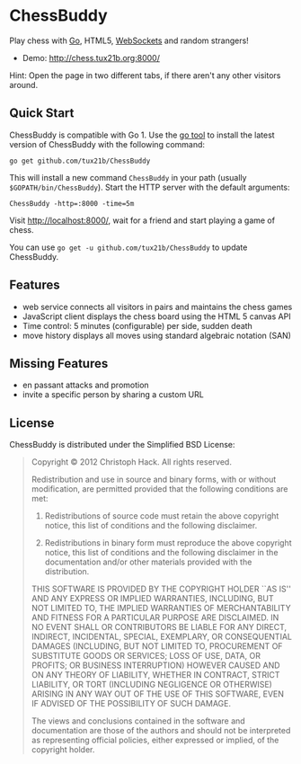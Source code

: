 ChessBuddy
==========

Play chess with [Go][1], HTML5, [WebSockets][2] and random strangers!

* Demo: <http://chess.tux21b.org:8000/>

Hint: Open the page in two different tabs, if there aren't any other
visitors around.


Quick Start
-----------

ChessBuddy is compatible with Go 1. Use the [go tool][3] to install the latest
version of ChessBuddy with the following command:

    go get github.com/tux21b/ChessBuddy

This will install a new command `ChessBuddy` in your path (usually
`$GOPATH/bin/ChessBuddy`). Start the HTTP server with the default arguments:

    ChessBuddy -http=:8000 -time=5m

Visit <http://localhost:8000/>, wait for a friend and start playing a game of
chess.

You can use `go get -u github.com/tux21b/ChessBuddy` to update ChessBuddy.


Features
--------

 * web service connects all visitors in pairs and maintains the chess games
 * JavaScript client displays the chess board using the HTML 5 canvas API
 * Time control: 5 minutes (configurable) per side, sudden death
 * move history displays all moves using standard algebraic notation (SAN)


Missing Features
----------------

* en passant attacks and promotion
* invite a specific person by sharing a custom URL


License
-------

ChessBuddy is distributed under the Simplified BSD License:

> Copyright © 2012 Christoph Hack. All rights reserved.
>
> Redistribution and use in source and binary forms, with or without
> modification, are permitted provided that the following conditions are met:
>
>    1. Redistributions of source code must retain the above copyright notice,
>       this list of conditions and the following disclaimer.
>
>    2. Redistributions in binary form must reproduce the above copyright
>       notice, this list of conditions and the following disclaimer in the
>       documentation and/or other materials provided with the distribution.
>
> THIS SOFTWARE IS PROVIDED BY THE COPYRIGHT HOLDER ``AS IS'' AND ANY EXPRESS
> OR IMPLIED WARRANTIES, INCLUDING, BUT NOT LIMITED TO, THE IMPLIED WARRANTIES
> OF MERCHANTABILITY AND FITNESS FOR A PARTICULAR PURPOSE ARE DISCLAIMED. IN NO
> EVENT SHALL <COPYRIGHT HOLDER> OR CONTRIBUTORS BE LIABLE FOR ANY DIRECT,
> INDIRECT, INCIDENTAL, SPECIAL, EXEMPLARY, OR CONSEQUENTIAL DAMAGES (INCLUDING,
> BUT NOT LIMITED TO, PROCUREMENT OF SUBSTITUTE GOODS OR SERVICES; LOSS OF USE,
> DATA, OR PROFITS; OR BUSINESS INTERRUPTION) HOWEVER CAUSED AND ON ANY THEORY
> OF LIABILITY, WHETHER IN CONTRACT, STRICT LIABILITY, OR TORT (INCLUDING
> NEGLIGENCE OR OTHERWISE) ARISING IN ANY WAY OUT OF THE USE OF THIS SOFTWARE,
> EVEN IF ADVISED OF THE POSSIBILITY OF SUCH DAMAGE.
>
> The views and conclusions contained in the software and documentation are
> those of the authors and should not be interpreted as representing official
> policies, either expressed or implied, of the copyright holder.


[1]: http://golang.org/
[2]: http://dev.w3.org/html5/websockets/
[3]: http://golang.org/cmd/go/
